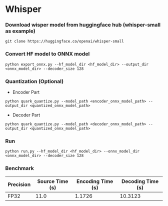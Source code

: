 # Whisper
### Download wisper model from huggingface hub (whisper-small as example)
```
git clone https://huggingface.co/openai/whisper-small
```
### Convert HF model to ONNX model
```
python export_onnx.py --hf_model_dir <hf_model_dir> --output_dir <onnx_model_dir> --decoder_size 128
```
### Quantization (Optional)
- Encoder Part
```
python quark_quantize.py --model_path <encoder_onnx_model_path> --output_dir <quantized_onnx_model_path>
```
- Decoder Part
```
python quark_quantize.py --model_path <decoder_onnx_model_path> --output_dir <quantized_onnx_model_path>
```
### Run
```
python run.py --hf_model_dir <hf_model_dir> --onnx_model_dir <onnx_model_dir> --decoder_size 128
```
### Benchmark
| Precision | Source Time (s) | Encoding Time (s) | Decoding Time (s) |
|-----------|------------------|-------------------|-------------------|
| FP32      | 11.0             | 1.1726            | 10.3123           |

